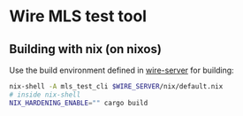 # Wire MLS test tool

## Building with nix (on nixos)

Use the build environment defined in [wire-server](https://www.github.com/wireapp/wire-server) for building:

```sh
nix-shell -A mls_test_cli $WIRE_SERVER/nix/default.nix
# inside nix-shell
NIX_HARDENING_ENABLE="" cargo build
```
